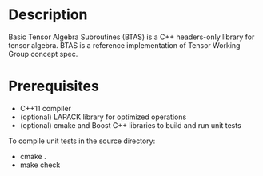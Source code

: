 Description
===========

Basic Tensor Algebra Subroutines (BTAS) is a C++ headers-only library for tensor algebra. BTAS is a reference implementation of Tensor Working Group concept spec.

Prerequisites
=============

* C++11 compiler
* (optional) LAPACK library for optimized operations
* (optional) cmake and Boost C++ libraries to build and run unit tests

To compile unit tests in the source directory:
* cmake .
* make check
